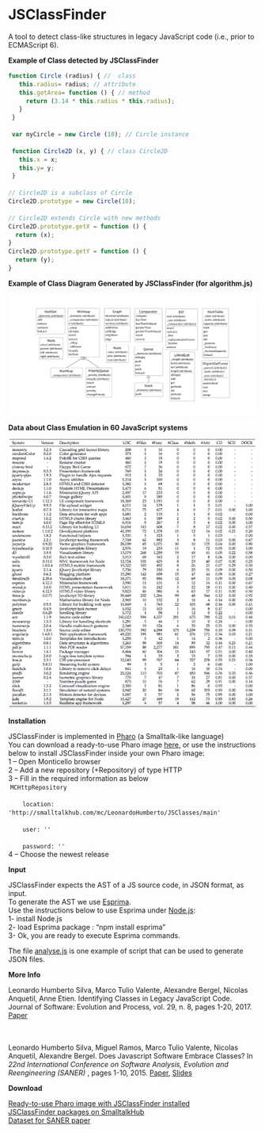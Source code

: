 # JSClassFinder
A tool to detect class-like structures in legacy JavaScript code (i.e., prior to ECMAScript 6).

<p><strong>Example of Class detected by JSClassFinder</strong></p>

```javascript
function Circle (radius) { //  class
   this.radius= radius; // attribute
   this.getArea= function () { // method
     return (3.14 * this.radius * this.radius);
   }
 }
 
 var myCircle = new Circle (10); // Circle instance
 
 function Circle2D (x, y) { // class Circle2D
   this.x = x;
   this.y= y;
 }

// Circle2D is a subclass of Circle
Circle2D.prototype = new Circle(10);

// Circle2D extends Circle with new methods
Circle2D.prototype.getX = function () {
  return (x);
}
Circle2D.prototype.getY = function () {
  return (y);
}
 ```

<p><strong>Example of Class Diagram Generated by JSClassFinder (for algorithm.js)</strong></p>

![alt text](https://github.com/aserg-ufmg/JSClassFinder/blob/master/UMLdiagramAlgorithms.png "Class diagram")


<p><strong>Data about Class Emulation in 60 JavaScript systems</strong></p>

![alt text](https://github.com/aserg-ufmg/JSClassFinder/blob/master/dataset.png "Dataset")


<p><strong>Installation</strong></p>
<p>JSClassFinder is implemented in <a href="http://pharo.org/" title="Pharo">Pharo</a> (a Smalltalk-like language) <br />
You can download a ready-to-use Pharo image <a href="https://drive.google.com/file/d/0B-ZbjmvQs5bXamZEbzN6LTluUTg/view?usp=sharing" title="Ready-to-use Pharo image">here</a>, or use the instructions below to install JSClassFinder inside your own Pharo image:<br />
1 &#8211; Open Monticello browser<br />
2 &#8211; Add a new repository (+Repository) of type HTTP<br />
3 &#8211; Fill in the required information as below<br />
&nbsp;<code>MCHttpRepository<br />
&nbsp;&nbsp;&nbsp;&nbsp;location: 'http://smalltalkhub.com/mc/LeonardoHumberto/JSClasses/main'<br />
&nbsp;&nbsp;&nbsp;&nbsp;user: ''<br />
&nbsp;&nbsp;&nbsp;&nbsp;password: '' </code><br />
4 &#8211; Choose the newest release</p>
<p><strong>Input</strong></p>
<p>JSClassFinder expects the AST of a JS source code, in JSON format, as input.<br />
To generate the AST we use <a href="http://esprima.org/" title="Esprima">Esprima</a>.<br />
Use the instructions below to use Esprima under <a href="http://nodejs.org/" title="Node.js">Node.js</a>:<br />
1- install Node.js<br />
2- load Esprima package : &#8220;npm install esprima&#8221;<br />
3- Ok, you are ready to execute Esprima commands. </p>
<p>The file <a href="http://java.llp.dcc.ufmg.br/mediawiki/images/0/09/Analysejs.zip" title="script">analyse.js</a> is one example of script that can be used to generate JSON files.</p>

<p><strong>More Info</strong></p>
 Leonardo Humberto Silva, Marco Tulio Valente, Alexandre Bergel, Nicolas Anquetil, Anne Etien. Identifying Classes in Legacy JavaScript Code. Journal of Software: Evolution and Process, vol. 29, n. 8, pages 1-20, 2017. 
 <a href="http://www.dcc.ufmg.br/~mtov/pub/2017-jsep.pdf">Paper</a>
 
<br /><br />
 Leonardo Humberto Silva, Miguel Ramos, Marco Tulio Valente, Nicolas Anquetil, Alexandre Bergel. Does Javascript Software Embrace Classes? In <em>22nd International Conference on Software Analysis, Evolution and Reengineering (SANER) </em>, pages 1-10, 2015. 
 <a href="http://www.dcc.ufmg.br/~mtov/pub/2015_saner.pdf">Paper</a>, <a href="https://speakerdeck.com/aserg_ufmg/does-javascript-software-embrace-classes-saner-2015">Slides</a><br />

<p></p>
<p><strong>Download</strong></p>
<p><a href="https://drive.google.com/file/d/0B-ZbjmvQs5bXMnNHMjFMRFhCU2c/view?usp=sharing" title="Ready-to-use Pharo image">Ready-to-use Pharo image with JSClassFinder installed</a><br />
<a href="http://smalltalkhub.com/#!/~LeonardoHumberto/JSClasses" title="JSClassFinder Packages">JSClassFinder packages on SmalltalkHub</a><br />
<a href="http://aserg.labsoft.dcc.ufmg.br/qualitas.js/qualitas.js.rar" title="Dataset">Dataset for SANER paper</a></p>
